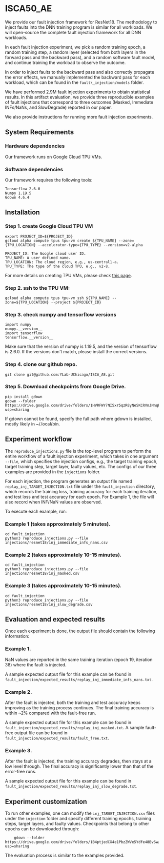 # ISCA50_AE

We provide our fault injection framework for ResNet18. The methodology to inject faults into the DNN training program is similar for all workloads. We will open-source the complete fault injection framework for all DNN workloads.

In each fault injection experiment, we pick a random training epoch, a random training step, a random layer (selected from both layers in the forward pass and the backward pass), and a random software fault model, and continue training the workload to observe the outcome.

In order to inject faults to the backward pass and also correctly propagate the error effects, we manually implemented the backward pass for each workload, which can be found in the `fault\_injection/models` folder.

We have performed 2.9M fault injection experiments to obtain statistical results. In this artifact evaluation, we provide three reproducible examples of fault injections that correspond to three outcomes (Masked, Immediate INFs/NaNs, and SlowDegrade) reported in our paper. 

We also provide instructions for running more fault injection experiments.

## System Requirements
### Hardware dependencies
Our framework runs on Google Cloud TPU VMs.
### Software dependencies
Our framework requires the following tools:

```
Tensorflow 2.6.0
Numpy 1.19.5
Gdown 4.6.4
```

## Installation 

### Step 1. create Google Cloud TPU VM

```
export PROJECT_ID=${PROJECT_ID}
gcloud alpha compute tpus tpu-vm create ${TPU_NAME} --zone={TPU_LOCATION} --accelerator-type={TPU_TYPE} --version=v2-alpha
```

```
PROJECT_ID: The Google cloud user ID.
TPU_NAME: A user defined name.
TPU_LOCATION: The cloud region, e.g., us-central1-a.
TPU_TYPE: The type of the cloud TPU, e.g., v2-8.
```

For more details on creating TPU VMs, please check [this page](https://cloud.google.com/tpu/docs/users-guide-tpu-vm).


### Step 2. ssh to the TPU VM:

```
gcloud alpha compute tpus tpu-vm ssh ${TPU_NAME} --zone=${TPU_LOCATION} --project ${PROJECT_ID}
```

### Step 3. check numpy and tensorflow versions

```
import numpy
numpy.__version__
import tensorflow
tensorflow.__version__
```
Make sure that the version of numpy is 1.19.5, and the version of tensorflow is 2.6.0. If the versions don't match, please install the correct versions.


### Step 4. clone our github repo.
```
git clone git@github.com:YLab-UChicago/ISCA_AE.git
```

### Step 5. Download checkpoints from Google Drive.

```
pip install gdown 
gdown --folder https://drive.google.com/drive/folders/1HVRFWY7NI5xr5qzR8yNeSKCRVnJNnqFf?usp=sharing
```
If gdown cannot be found, specify the full path where gdown is installed, mostly likely in \~/.local/bin.


## Experiment workflow

The `reproduce_injections.py` file is the top-level program to perform the entire workflow of a fault injection experiment, which takes in one argument `--file`, which specifies the injection configs, e.g., the target training epoch, target training step, target layer, faulty values, etc. The configs of our three examples are provided in the `injections` folder.

For each injection, the program generates an output file named `replay_inj_TARGET_INJECTION.txt` file under the `fault_injection` directory, which records the training loss, training accuracy for each training iteration, and test loss and test accuracy for each epoch. For Example 1, the file will also record when INF/NaN values are observed.

To execute each example, run:

### Example 1 (takes approximately 5 minutes). 
```
cd fault_injection
python3 reproduce_injections.py --file injections/resnet18/inj_immediate_infs_nans.csv
```

### Example 2 (takes approximately 10-15 minutes).
```
cd fault_injection
python3 reproduce_injections.py --file injections/resnet18/inj_masked.csv
```

### Example 3 (takes approximately 10-15 minutes).
```
cd fault_injection
python3 reproduce_injections.py --file injections/resnet18/inj_slow_degrade.csv
```

## Evaluation and expected results

Once each experiment is done, the output file should contain the following information:

### Example 1.
NaN values are reported in the same training iteration (epoch 19, iteration 38) where the fault is injected.

A sample expected output file for this example can be found in `fault_injection/expected_results/replay_inj_immediate_infs_nans.txt`.
    
### Example 2.
After the fault is injected, both the training and test accuracy keeps improving as the training process continues. The final training accuracy is within ~2% compared with the fault-free run.

A sample expected output file for this example can be found in `fault_injection/expected_results/replay_inj_masked.txt`.
A sample fault-free output file can be found in `fault_injection/expected_results/fault_free.txt`.
    
    
### Example 3.
After the fault is injected, the training accuracy degrades, then stays at a low level through. The final accuracy is significantly lower than that of the error-free runs.

A sample expected output file for this example can be found in `fault_injection/expected_results/replay_inj_slow_degrade.txt`.
    
    
## Experiment customization
To run other examples, one can modify the `inj_TARGET_INJECTION.csv` files under the `injection` folder and specify different training epochs, training steps, target layers, and faulty values. Checkpoints that belong to other epochs can be downloaded through:
```
    gdown --folder https://drive.google.com/drive/folders/1B4ptjedCX4e1PbzZWVe5Ydfe48BvSwzt?usp=sharing
```
The evaluation process is similar to the examples provided.
